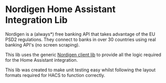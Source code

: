 # Nordigen Home Assistant Integration Lib

Nordigen is a (always*) free banking API that takes advantage of the EU PSD2
regulations. They connect to banks in over 30 countries using real banking
API's (no screen scraping).

This lib uses the generic [Nordigen client lib](https://github.com/dogmatic69/nordigen-python) to
provide all the logic required for the Home Assistant integration.

This lib was created to make unit testing easy whilst following the layout formats
required for HACS to function correctly.